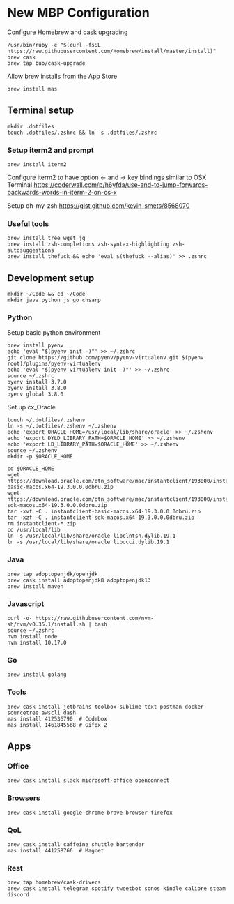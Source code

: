 # New MBP Configuration

Configure Homebrew and cask upgrading

```
/usr/bin/ruby -e "$(curl -fsSL https://raw.githubusercontent.com/Homebrew/install/master/install)"
brew cask
brew tap buo/cask-upgrade
```

Allow brew installs from the App Store
```
brew install mas
```

## Terminal setup
```
mkdir .dotfiles
touch .dotfiles/.zshrc && ln -s .dotfiles/.zshrc
```
### Setup iterm2 and prompt
```
brew install iterm2
```
Configure iterm2 to have option <- and -> key bindings similar to OSX Terminal
https://coderwall.com/p/h6yfda/use-and-to-jump-forwards-backwards-words-in-iterm-2-on-os-x

Setup oh-my-zsh
https://gist.github.com/kevin-smets/8568070

### Useful tools
```
brew install tree wget jq
brew install zsh-completions zsh-syntax-highlighting zsh-autosuggestions
brew install thefuck && echo 'eval $(thefuck --alias)' >> .zshrc
```
## Development setup
```
mkdir ~/Code && cd ~/Code
mkdir java python js go chsarp
```

### Python
Setup basic python environment
```
brew install pyenv	
echo 'eval "$(pyenv init -)"' >> ~/.zshrc
git clone https://github.com/pyenv/pyenv-virtualenv.git $(pyenv root)/plugins/pyenv-virtualenv
echo 'eval "$(pyenv virtualenv-init -)"' >> ~/.zshrc
source ~/.zshrc
pyenv install 3.7.0
pyenv install 3.8.0
pyenv global 3.8.0
```
Set up cx_Oracle
```
touch ~/.dotfiles/.zshenv
ln -s ~/.dotfiles/.zshenv ~/.zshenv
echo 'export ORACLE_HOME=/usr/local/lib/share/oracle' >> ~/.zshenv
echo 'export DYLD_LIBRARY_PATH=$ORACLE_HOME' >> ~/.zshenv
echo 'export LD_LIBRARY_PATH=$ORACLE_HOME' >> ~/.zshenv
source ~/.zshenv
mkdir -p $ORACLE_HOME
```
```
cd $ORACLE_HOME
wget https://download.oracle.com/otn_software/mac/instantclient/193000/instantclient-basic-macos.x64-19.3.0.0.0dbru.zip
wget https://download.oracle.com/otn_software/mac/instantclient/193000/instantclient-sdk-macos.x64-19.3.0.0.0dbru.zip
tar -xvf -C . instantclient-basic-macos.x64-19.3.0.0.0dbru.zip
tar -xzf -C . instantclient-sdk-macos.x64-19.3.0.0.0dbru.zip
rm instantclient-*.zip
cd /usr/local/lib
ln -s /usr/local/lib/share/oracle libclntsh.dylib.19.1
ln -s /usr/local/lib/share/oracle libocci.dylib.19.1
```
### Java
```
brew tap adoptopenjdk/openjdk
brew cask install adoptopenjdk8 adoptopenjdk13
brew install maven
```
### Javascript
```
curl -o- https://raw.githubusercontent.com/nvm-sh/nvm/v0.35.1/install.sh | bash
source ~/.zshrc
nvm install node
nvm install 10.17.0
```

### Go
```
brew install golang
```

### Tools
```
brew cask install jetbrains-toolbox sublime-text postman docker sourcetree awscli dash
mas install 412536790  # Codebox
mas install 1461845568 # Gifox 2
```

## Apps
### Office
```
brew cask install slack microsoft-office openconnect 
```

### Browsers
```
brew cask install google-chrome brave-browser firefox
```

### QoL
```
brew cask install caffeine shuttle bartender 
mas install 441258766  # Magnet
```

### Rest
```
brew tap homebrew/cask-drivers
brew cask install telegram spotify tweetbot sonos kindle calibre steam discord
```
